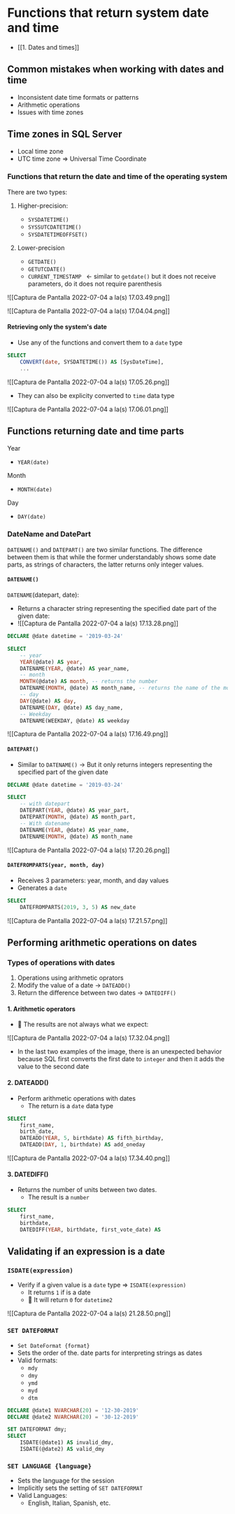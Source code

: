 # Functions that return system date and time

- [[1. Dates and times]]

## Common mistakes when working with dates and time
- Inconsistent date time formats or patterns
- Arithmetic operations
- Issues with time zones

## Time zones in SQL Server
- Local time zone
- UTC time zone => Universal Time Coordinate

### Functions that return the date and time of the operating system
There are two types:
1. Higher-precision:
	- `SYSDATETIME()`
	- `SYSSUTCDATETIME()`
	- `SYSDATETIMEOFFSET()`

2. Lower-precision
	- `GETDATE()`
	- `GETUTCDATE()`
	- `CURRENT_TIMESTAMP ` <- similar to `getdate()` but it does not receive parameters, do it does not require parenthesis

![[Captura de Pantalla 2022-07-04 a la(s) 17.03.49.png]]

![[Captura de Pantalla 2022-07-04 a la(s) 17.04.04.png]]

#### Retrieving only the system's date
- Use any of the functions and convert them to a `date` type
```sql
SELECT
	CONVERT(date, SYSDATETIME()) AS [SysDateTime],
	...
```

![[Captura de Pantalla 2022-07-04 a la(s) 17.05.26.png]]

- They can also be explicity converted to `time` data type

![[Captura de Pantalla 2022-07-04 a la(s) 17.06.01.png]]

## Functions returning date and time parts

Year
- `YEAR(date)`

Month
- `MONTH(date)`

Day
- `DAY(date)`

### DateName and DatePart
`DATENAME()` and `DATEPART()` are two similar functions. The difference between them is that while the former understandably shows some date parts, as strings of characters, the latter returns only integer values.

#### `DATENAME()`

`DATENAME`(datepart, date):
- Returns a character string representing the specified date part of the given date:
- ![[Captura de Pantalla 2022-07-04 a la(s) 17.13.28.png]]

```sql
DECLARE @date datetime = '2019-03-24'

SELECT
	-- year
	YEAR(@date) AS year,
	DATENAME(YEAR, @date) AS year_name,
	-- month
	MONTH(@date) AS month, -- returns the number
	DATENAME(MONTH, @date) AS month_name, -- returns the name of the month
	-- day
	DAY(@date) AS day,
	DATENAME(DAY, @date) AS day_name,
	-- Weekday
	DATENAME(WEEKDAY, @date) AS weekday
```

![[Captura de Pantalla 2022-07-04 a la(s) 17.16.49.png]]

#### `DATEPART()`

- Similar to `DATENAME()` -> But it only returns integers representing the specified part of the given date

```sql
DECLARE @date datetime = '2019-03-24'

SELECT
	-- with datepart
	DATEPART(YEAR, @date) AS year_part,
	DATEPART(MONTH, @date) AS month_part,
	-- With datename
	DATENAME(YEAR, @date) AS year_name,
	DATENAME(MONTH, @date) AS month_name
```

![[Captura de Pantalla 2022-07-04 a la(s) 17.20.26.png]]

#### `DATEFROMPARTS(year, month, day)`
- Receives 3 parameters: year, month, and day values
- Generates a `date`

```sql
SELECT
	DATEFROMPARTS(2019, 3, 5) AS new_date
```

![[Captura de Pantalla 2022-07-04 a la(s) 17.21.57.png]]

## Performing arithmetic operations on dates

### Types of operations with dates
1. Operations using arithmetic oprators
2. Modify the value of a date -> `DATEADD()`
3. Return the difference between two dates -> `DATEDIFF()`

#### 1. Arithmetic operators
- 🚨 The results are not always what we expect:

![[Captura de Pantalla 2022-07-04 a la(s) 17.32.04.png]]

- In the last two examples of the image, there is an unexpected behavior because SQL first converts the first date to `integer` and then it adds the value to the second date

#### 2. DATEADD()
- Perform arithmetic operations with dates
	- The return is a `date` data type

```sql
SELECT
	first_name,
	birth_date,
	DATEADD(YEAR, 5, birthdate) AS fifth_birthday,
	DATEADD(DAY, 1, birthdate) AS add_oneday
```

![[Captura de Pantalla 2022-07-04 a la(s) 17.34.40.png]]

#### 3. DATEDIFF()
- Returns the number of units between two dates.
	- The result is a `number`

```sql
SELECT
	first_name,
	birthdate,
	DATEDIFF(YEAR, birthdate, first_vote_date) AS
```

## Validating if an expression is a date

### `ISDATE(expression)`
- Verify if a given value is a `date` type => `ISDATE(expression)`
	-	It returns `1` if is a date
	-	🚨 It will return `0` for `datetime2`
	

![[Captura de Pantalla 2022-07-04 a la(s) 21.28.50.png]]

### `SET DATEFORMAT`

- `Set DateFormat {format}`
- Sets the order of the. date parts for interpreting strings as dates
- Valid formats:
	- `mdy`
	- `dmy`
	- `ymd`
	- `myd`
	- `dtm`

```sql
DECLARE @date1 NVARCHAR(20) = '12-30-2019'
DECLARE @date2 NVARCHAR(20) = '30-12-2019'

SET DATEFORMAT dmy;
SELECT
	ISDATE(@date1) AS invalid_dmy,
	ISDATE(@date2) AS valid_dmy
```

### `SET LANGUAGE {language}`
- Sets the language for the session
- Implicitly sets the setting of `SET DATEFORMAT`
- Valid Languages:
	- English, Italian, Spanish, etc.

